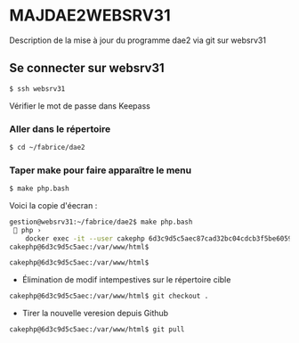 # MAJDAE2WEBSRV31
Description de la mise à jour du programme dae2 via git sur websrv31

## Se connecter sur websrv31

```bash
$ ssh websrv31
```
Vérifier le mot de passe dans Keepass

### Aller dans le répertoire 

```bash
$ cd ~/fabrice/dae2
```

### Taper make pour faire apparaître le menu

```bash
$ make php.bash
```
Voici la copie d'éecran :

```bash
gestion@websrv31:~/fabrice/dae2$ make php.bash
 🐚 php › 
    docker exec -it --user cakephp 6d3c9d5c5aec87cad32bc04cdcb3f5be6059e30c4a2f7c8d52db0fcc63b0866c bash -l 
cakephp@6d3c9d5c5aec:/var/www/html$ 
```

```bash
cakephp@6d3c9d5c5aec:/var/www/html$ 
```
- Élimination de modif intempestives sur le répertoire cible
```bash
cakephp@6d3c9d5c5aec:/var/www/html$ git checkout .
```
- Tirer la nouvelle veresion depuis Github
```bash
cakephp@6d3c9d5c5aec:/var/www/html$ git pull
```


